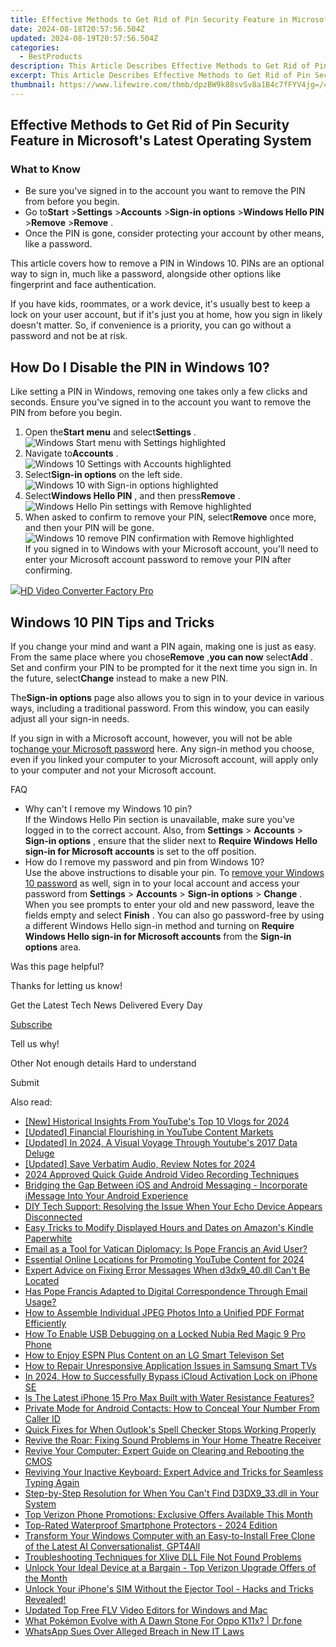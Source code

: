 ```yaml
---
title: Effective Methods to Get Rid of Pin Security Feature in Microsoft's Latest Operating System
date: 2024-08-18T20:57:56.504Z
updated: 2024-08-19T20:57:56.504Z
categories:
  - BestProducts
description: This Article Describes Effective Methods to Get Rid of Pin Security Feature in Microsoft's Latest Operating System
excerpt: This Article Describes Effective Methods to Get Rid of Pin Security Feature in Microsoft's Latest Operating System
thumbnail: https://www.lifewire.com/thmb/dpzBW9k88svSv8a1B4c7fFYV4jg=/400x300/filters:no_upscale():max_bytes(150000):strip_icc():format(webp)/windows-10-pin-6a1d90ac402b41cf89828f032d8a4946.jpg
---
```


## Effective Methods to Get Rid of Pin Security Feature in Microsoft's Latest Operating System
### What to Know

* Be sure you've signed in to the account you want to remove the PIN from before you begin.
* Go to**Start** \>**Settings** \>**Accounts** \>**Sign-in options** \>**Windows Hello PIN** \>**Remove** \>**Remove** .
* Once the PIN is gone, consider protecting your account by other means, like a password.

 This article covers how to remove a PIN in Windows 10\. PINs are an optional way to sign in, much like a password, alongside other options like fingerprint and face authentication.

 If you have kids, roommates, or a work device, it's usually best to keep a lock on your user account, but if it's just you at home, how you sign in likely doesn't matter. So, if convenience is a priority, you can go without a password and not be at risk.

## How Do I Disable the PIN in Windows 10?

 Like setting a PIN in Windows, removing one takes only a few clicks and seconds. Ensure you've signed in to the account you want to remove the PIN from before you begin.

1. Open the**Start menu** and select**Settings** .  
![Windows Start menu with Settings highlighted](https://www.lifewire.com/thmb/Xh323qeKgfTT7cDK7p2Ui2ux_Ag=/1500x0/filters:no_upscale():max_bytes(150000):strip_icc():format(webp)/Settings-b9a2a9d31e8548659b1219cae32012ae.jpg)
2. Navigate to**Accounts** .  
![Windows 10 Settings with Accounts highlighted](https://www.lifewire.com/thmb/vpsWFRAd7gB_e4Zkj-FgqKx7KBw=/1500x0/filters:no_upscale():max_bytes(150000):strip_icc():format(webp)/Accounts-511820ef10754bcbaca751b5eb70fec4.jpg)
3. Select**Sign-in options** on the left side.  
![Windows 10 with Sign-in options highlighted](https://www.lifewire.com/thmb/jDsnWitS8GNFUdRNA0osEGYtesI=/1500x0/filters:no_upscale():max_bytes(150000):strip_icc():format(webp)/Sign-inoptions-2f83a29036b64d6593277d28ed806539.jpg)
4. Select**Windows Hello PIN** , and then press**Remove** .  
![Windows Hello Pin settings with Remove highlighted](https://www.lifewire.com/thmb/KHHk-iH0M4X5ZC54CXHzsFVBWSw=/1500x0/filters:no_upscale():max_bytes(150000):strip_icc():format(webp)/Remove-3cfbe86970974b50b3d81675d133fb41.jpg)
5. When asked to confirm to remove your PIN, select**Remove** once more, and then your PIN will be gone.  
![Windows 10 remove PIN confirmation with Remove highlighted](https://www.lifewire.com/thmb/peU3MzjEzUzSP4Xgj8-CByqsmso=/1500x0/filters:no_upscale():max_bytes(150000):strip_icc():format(webp)/Removetoconfirm-453f94caf8cc4385ad2cc8ccb73f0762.jpg)  
 If you signed in to Windows with your Microsoft account, you'll need to enter your Microsoft account password to remove your PIN after confirming.

<!-- affiliate ads begin -->
<a href="https://secure.2checkout.com/order/checkout.php?PRODS=4537546&QTY=1&AFFILIATE=108875&CART=1"><img src="https://secure.avangate.com/images/merchant/4b0a0290ad7df100b77e86839989a75e/products/7_copy_2_2_hdpro.png" border="0">HD Video Converter Factory Pro</a>
<!-- affiliate ads end -->
## Windows 10 PIN Tips and Tricks

 If you change your mind and want a PIN again, making one is just as easy. From the same place where you chose**Remove** ,**you can now** select**Add** . Set and confirm your PIN to be prompted for it the next time you sign in. In the future, select**Change** instead to make a new PIN.

 The**Sign-in options** page also allows you to sign in to your device in various ways, including a traditional password. From this window, you can easily adjust all your sign-in needs.

 If you sign in with a Microsoft account, however, you will not be able to[change your Microsoft password](https://www.lifewire.com/how-to-reset-your-microsoft-account-password-2624953) here. Any sign-in method you choose, even if you linked your computer to your Microsoft account, will apply only to your computer and not your Microsoft account.

 FAQ

* Why can't I remove my Windows 10 pin?  
 If the Windows Hello Pin section is unavailable, make sure you've logged in to the correct account. Also, from **Settings** \> **Accounts** \> **Sign-in options** , ensure that the slider next to   **Require Windows Hello sign-in for Microsoft accounts** is set to the off position.
* How do I remove my password and pin from Windows 10?  
 Use the above instructions to disable your pin. To [remove your Windows 10 password](https://www.lifewire.com/how-to-remove-windows-password-2626083) as well, sign in to your local account and access your password from **Settings** \> **Accounts** \> **Sign-in options** \> **Change** . When you see prompts to enter your old and new password, leave the fields empty and select **Finish** . You can also go password-free by using a different Windows Hello sign-in method and turning on   **Require Windows Hello sign-in for Microsoft accounts**  from the **Sign-in options** area.

Was this page helpful?

Thanks for letting us know!

 Get the Latest Tech News Delivered Every Day

[Subscribe](https://www.lifewire.com/#)

Tell us why!

 Other  Not enough details  Hard to understand

 Submit

<ins class="adsbygoogle"
     style="display:block"
     data-ad-format="autorelaxed"
     data-ad-client="ca-pub-7571918770474297"
     data-ad-slot="1223367746"></ins>



<ins class="adsbygoogle"
     style="display:block"
     data-ad-client="ca-pub-7571918770474297"
     data-ad-slot="8358498916"
     data-ad-format="auto"
     data-full-width-responsive="true"></ins>

<span class="atpl-alsoreadstyle">Also read:</span>
<div><ul>
<li><a href="https://eaxpv-info.techidaily.com/new-historical-insights-from-youtubes-top-10-vlogs-for-2024/"><u>[New] Historical Insights From YouTube's Top 10 Vlogs for 2024</u></a></li>
<li><a href="https://facebook-video-share.techidaily.com/updated-financial-flourishing-in-youtube-content-markets/"><u>[Updated] Financial Flourishing in YouTube Content Markets</u></a></li>
<li><a href="https://facebook-video-share.techidaily.com/updated-in-2024-a-visual-voyage-through-youtubes-2017-data-deluge/"><u>[Updated] In 2024, A Visual Voyage Through Youtube's 2017 Data Deluge</u></a></li>
<li><a href="https://screen-mirroring-recording.techidaily.com/updated-save-verbatim-audio-review-notes-for-2024/"><u>[Updated] Save Verbatim Audio, Review Notes for 2024</u></a></li>
<li><a href="https://video-screen-grab.techidaily.com/2024-approved-quick-guide-android-video-recording-techniques/"><u>2024 Approved  Quick Guide  Android Video Recording Techniques</u></a></li>
<li><a href="https://technical-tips.techidaily.com/bridging-the-gap-between-ios-and-android-messaging-incorporate-imessage-into-your-android-experience/"><u>Bridging the Gap Between iOS and Android Messaging - Incorporate iMessage Into Your Android Experience</u></a></li>
<li><a href="https://technical-tips.techidaily.com/diy-tech-support-resolving-the-issue-when-your-echo-device-appears-disconnected/"><u>DIY Tech Support: Resolving the Issue When Your Echo Device Appears Disconnected</u></a></li>
<li><a href="https://technical-tips.techidaily.com/easy-tricks-to-modify-displayed-hours-and-dates-on-amazons-kindle-paperwhite/"><u>Easy Tricks to Modify Displayed Hours and Dates on Amazon's Kindle Paperwhite</u></a></li>
<li><a href="https://technical-tips.techidaily.com/email-as-a-tool-for-vatican-diplomacy-is-pope-francis-an-avid-user/"><u>Email as a Tool for Vatican Diplomacy: Is Pope Francis an Avid User?</u></a></li>
<li><a href="https://fox-boxes.techidaily.com/essential-online-locations-for-promoting-youtube-content-for-2024/"><u>Essential Online Locations for Promoting YouTube Content for 2024</u></a></li>
<li><a href="https://technical-tips.techidaily.com/expert-advice-on-fixing-error-messages-when-d3dx940dll-cant-be-located/"><u>Expert Advice on Fixing Error Messages When d3dx9_40.dll Can't Be Located</u></a></li>
<li><a href="https://technical-tips.techidaily.com/has-pope-francis-adapted-to-digital-correspondence-through-email-usage/"><u>Has Pope Francis Adapted to Digital Correspondence Through Email Usage?</u></a></li>
<li><a href="https://technical-tips.techidaily.com/how-to-assemble-individual-jpeg-photos-into-a-unified-pdf-format-efficiently/"><u>How to Assemble Individual JPEG Photos Into a Unified PDF Format Efficiently</u></a></li>
<li><a href="https://easy-unlock-android.techidaily.com/how-to-enable-usb-debugging-on-a-locked-nubia-red-magic-9-pro-phone-by-drfone-android/"><u>How To Enable USB Debugging on a Locked Nubia Red Magic 9 Pro Phone</u></a></li>
<li><a href="https://technical-tips.techidaily.com/how-to-enjoy-espn-plus-content-on-an-lg-smart-televison-set/"><u>How to Enjoy ESPN Plus Content on an LG Smart Televison Set</u></a></li>
<li><a href="https://technical-tips.techidaily.com/how-to-repair-unresponsive-application-issues-in-samsung-smart-tvs/"><u>How to Repair Unresponsive Application Issues in Samsung Smart TVs</u></a></li>
<li><a href="https://activate-lock.techidaily.com/in-2024-how-to-successfully-bypass-icloud-activation-lock-on-iphone-se-by-drfone-ios/"><u>In 2024, How to Successfully Bypass iCloud Activation Lock on iPhone SE</u></a></li>
<li><a href="https://technical-tips.techidaily.com/is-the-latest-iphone-15-pro-max-built-with-water-resistance-features/"><u>Is The Latest iPhone 15 Pro Max Built with Water Resistance Features?</u></a></li>
<li><a href="https://technical-tips.techidaily.com/private-mode-for-android-contacts-how-to-conceal-your-number-from-caller-id/"><u>Private Mode for Android Contacts: How to Conceal Your Number From Caller ID</u></a></li>
<li><a href="https://technical-tips.techidaily.com/quick-fixes-for-when-outlooks-spell-checker-stops-working-properly/"><u>Quick Fixes for When Outlook's Spell Checker Stops Working Properly</u></a></li>
<li><a href="https://technical-tips.techidaily.com/revive-the-roar-fixing-sound-problems-in-your-home-theatre-receiver/"><u>Revive the Roar: Fixing Sound Problems in Your Home Theatre Receiver</u></a></li>
<li><a href="https://technical-tips.techidaily.com/revive-your-computer-expert-guide-on-clearing-and-rebooting-the-cmos/"><u>Revive Your Computer: Expert Guide on Clearing and Rebooting the CMOS</u></a></li>
<li><a href="https://technical-tips.techidaily.com/reviving-your-inactive-keyboard-expert-advice-and-tricks-for-seamless-typing-again/"><u>Reviving Your Inactive Keyboard: Expert Advice and Tricks for Seamless Typing Again</u></a></li>
<li><a href="https://technical-tips.techidaily.com/step-by-step-resolution-for-when-you-cant-find-d3dx933dll-in-your-system/"><u>Step-by-Step Resolution for When You Can't Find D3DX9_33.dll in Your System</u></a></li>
<li><a href="https://technical-tips.techidaily.com/top-verizon-phone-promotions-exclusive-offers-available-this-month/"><u>Top Verizon Phone Promotions: Exclusive Offers Available This Month</u></a></li>
<li><a href="https://technical-tips.techidaily.com/top-rated-waterproof-smartphone-protectors-2024-edition/"><u>Top-Rated Waterproof Smartphone Protectors - 2024 Edition</u></a></li>
<li><a href="https://tech-haven.techidaily.com/1722147689219-transform-your-windows-computer-with-an-easy-to-install-free-clone-of-the-latest-ai-conversationalist-gpt4all/"><u>Transform Your Windows Computer with an Easy-to-Install Free Clone of the Latest AI Conversationalist, GPT4All</u></a></li>
<li><a href="https://technical-tips.techidaily.com/troubleshooting-techniques-for-xlive-dll-file-not-found-problems/"><u>Troubleshooting Techniques for Xlive DLL File Not Found Problems</u></a></li>
<li><a href="https://technical-tips.techidaily.com/unlock-your-ideal-device-at-a-bargain-top-verizon-upgrade-offers-of-the-month/"><u>Unlock Your Ideal Device at a Bargain - Top Verizon Upgrade Offers of the Month</u></a></li>
<li><a href="https://technical-tips.techidaily.com/1722887453718-unlock-your-iphones-sim-without-the-ejector-tool-hacks-and-tricks-revealed/"><u>Unlock Your iPhone's SIM Without the Ejector Tool - Hacks and Tricks Revealed!</u></a></li>
<li><a href="https://ai-driven-video-production.techidaily.com/updated-top-free-flv-video-editors-for-windows-and-mac/"><u>Updated Top Free FLV Video Editors for Windows and Mac</u></a></li>
<li><a href="https://android-pokemon-go.techidaily.com/what-pokemon-evolve-with-a-dawn-stone-for-oppo-k11x-drfone-by-drfone-virtual-android/"><u>What Pokémon Evolve with A Dawn Stone For Oppo K11x? | Dr.fone</u></a></li>
<li><a href="https://facebook.techidaily.com/whatsapp-sues-over-alleged-breach-in-new-it-laws/"><u>WhatsApp Sues Over Alleged Breach in New IT Laws</u></a></li>
</ul></div>
